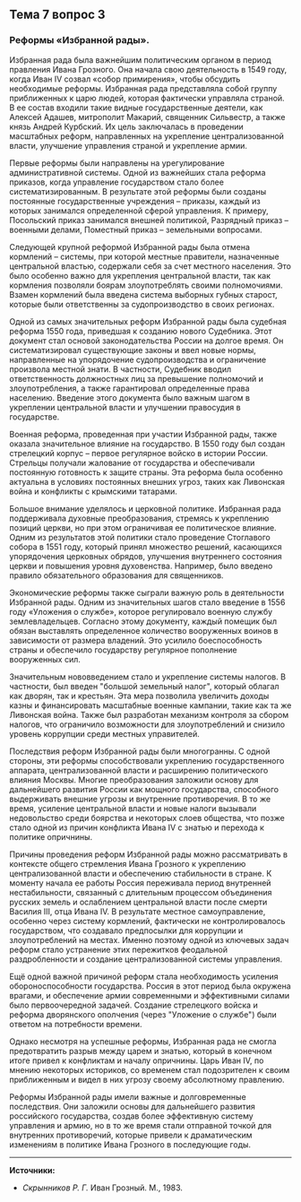 ## Тема 7 вопрос 3
### Реформы «Избранной рады».

Избранная рада была важнейшим политическим органом в период правления Ивана Грозного. Она начала свою деятельность в 1549 году, когда Иван IV созвал «собор примирения», чтобы обсудить необходимые реформы. Избранная рада представляла собой группу приближенных к царю людей, которая фактически управляла страной. В ее состав входили такие видные государственные деятели, как Алексей Адашев, митрополит Макарий, священник Сильвестр, а также князь Андрей Курбский. Их цель заключалась в проведении масштабных реформ, направленных на укрепление централизованной власти, улучшение управления страной и укрепление армии.

Первые реформы были направлены на урегулирование административной системы. Одной из важнейших стала реформа приказов, когда управление государством стало более систематизированным. В результате этой реформы были созданы постоянные государственные учреждения – приказы, каждый из которых занимался определенной сферой управления. К примеру, Посольский приказ занимался внешней политикой, Разрядный приказ – военными делами, Поместный приказ – земельными вопросами.

Следующей крупной реформой Избранной рады была отмена кормлений – системы, при которой местные правители, назначенные центральной властью, содержали себя за счет местного населения. Это было особенно важно для укрепления центральной власти, так как кормления позволяли боярам злоупотреблять своими полномочиями. Взамен кормлений была введена система выборных губных старост, которые были ответственны за судопроизводство в своих регионах.

Одной из самых значительных реформ Избранной рады была судебная реформа 1550 года, приведшая к созданию нового Судебника. Этот документ стал основой законодательства России на долгое время. Он систематизировал существующие законы и ввел новые нормы, направленные на упорядочение судопроизводства и ограничение произвола местной знати. В частности, Судебник вводил ответственность должностных лиц за превышение полномочий и злоупотребления, а также гарантировал определенные права населению. Введение этого документа было важным шагом в укреплении центральной власти и улучшении правосудия в государстве.

Военная реформа, проведенная при участии Избранной рады, также оказала значительное влияние на государство. В 1550 году был создан стрелецкий корпус – первое регулярное войско в истории России. Стрельцы получали жалование от государства и обеспечивали постоянную готовность к защите страны. Эта реформа была особенно актуальна в условиях постоянных внешних угроз, таких как Ливонская война и конфликты с крымскими татарами.

Большое внимание уделялось и церковной политике. Избранная рада поддерживала духовные преобразования, стремясь к укреплению позиций церкви, но при этом ограничивая ее политическое влияние. Одним из результатов этой политики стало проведение Стоглавого собора в 1551 году, который принял множество решений, касающихся упорядочения церковных обрядов, улучшения внутреннего состояния церкви и повышения уровня духовенства. Например, было введено правило обязательного образования для священников.

Экономические реформы также сыграли важную роль в деятельности Избранной рады. Одним из значительных шагов стало введение в 1556 году «Уложения о службе», которое регулировало военную службу землевладельцев. Согласно этому документу, каждый помещик был обязан выставлять определенное количество вооруженных воинов в зависимости от размера владений. Это усилило боеспособность страны и обеспечило государству регулярное пополнение вооруженных сил.

Значительным нововведением стало и укрепление системы налогов. В частности, был введен "большой земельный налог", который облагал как дворян, так и крестьян. Эта мера позволила увеличить доходы казны и финансировать масштабные военные кампании, такие как та же Ливонская война. Также был разработан механизм контроля за сбором налогов, что ограничило возможности для злоупотреблений и снизило уровень коррупции среди местных управителей.

Последствия реформ Избранной рады были многогранны. С одной стороны, эти реформы способствовали укреплению государственного аппарата, централизованной власти и расширению политического влияния Москвы. Многие преобразования заложили основу для дальнейшего развития России как мощного государства, способного выдерживать внешние угрозы и внутренние противоречия. В то же время, усиление центральной власти и новые налоги вызывали недовольство среди боярства и некоторых слоев общества, что позже стало одной из причин конфликта Ивана IV с знатью и перехода к политике опричнины.

Причины проведения реформ Избранной рады можно рассматривать в контексте общего стремления Ивана Грозного к укреплению централизованной власти и обеспечению стабильности в стране. К моменту начала ее работы Россия переживала период внутренней нестабильности, связанный с длительным процессом объединения русских земель и ослаблением центральной власти после смерти Василия III, отца Ивана IV. В результате местное самоуправление, особенно через систему кормлений, фактически не контролировалось государством, что создавало предпосылки для коррупции и злоупотреблений на местах. Именно поэтому одной из ключевых задач реформ стало устранение этих пережитков феодальной раздробленности и создание централизованной системы управления.

Ещё одной важной причиной реформ стала необходимость усиления обороноспособности государства. Россия в этот период была окружена врагами, и обеспечение армии современными и эффективными силами было первоочередной задачей. Создание стрелецкого войска и реформа дворянского ополчения (через "Уложение о службе") были ответом на потребности времени.

Однако несмотря на успешные реформы, Избранная рада не смогла предотвратить разрыв между царем и знатью, который в конечном итоге привел к конфликтам и началу опричнины. Царь Иван IV, по мнению некоторых историков, со временем стал подозрителен к своим приближенным и видел в них угрозу своему абсолютному правлению. 

Реформы Избранной рады имели важные и долговременные последствия. Они заложили основы для дальнейшего развития российского государства, создав более эффективную систему управления и армию, но в то же время стали отправной точкой для внутренних противоречий, которые привели к драматическим изменениям в политике Ивана Грозного в последующие годы. 

---
**Источники:**
- _Скрынников Р. Г._ Иван Грозный. М., 1983.